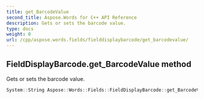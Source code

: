 ```yaml
---
title: get_BarcodeValue
second_title: Aspose.Words for C++ API Reference
description: Gets or sets the barcode value. 
type: docs
weight: 0
url: /cpp/aspose.words.fields/fielddisplaybarcode/get_barcodevalue/
---
```

## FieldDisplayBarcode.get_BarcodeValue method


Gets or sets the barcode value.

```cpp
System::String Aspose::Words::Fields::FieldDisplayBarcode::get_BarcodeValue()
```


